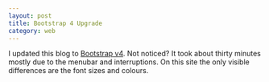```yaml
---
layout: post
title: Bootstrap 4 Upgrade
category: web
---
```


I updated this blog to [Bootstrap v4](https://getbootstrap.com).  Not noticed?  It took about thirty minutes mostly due to the menubar and interruptions.  On this site the only visible differences are the font sizes and colours.
